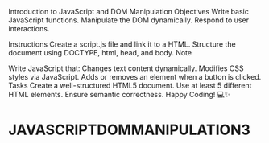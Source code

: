 Introduction to JavaScript and DOM Manipulation
Objectives
Write basic JavaScript functions. Manipulate the DOM dynamically. Respond to user interactions.

Instructions
Create a script.js file and link it to a HTML.
Structure the document using DOCTYPE, html, head, and body.
Note

Write JavaScript that:
Changes text content dynamically.
Modifies CSS styles via JavaScript.
Adds or removes an element when a button is clicked.
Tasks
Create a well-structured HTML5 document.
Use at least 5 different HTML elements.
Ensure semantic correctness.
Happy Coding! 💻✨
# JAVASCRIPTDOMMANIPULATION3
